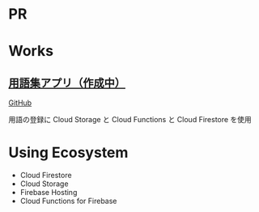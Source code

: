 # PR

# Works

## [用語集アプリ（作成中）](https://glossary-kurosame.firebaseapp.com)

[GitHub](https://github.com/kurosame/glossary)

用語の登録に Cloud Storage と Cloud Functions と Cloud Firestore を使用

# Using Ecosystem

- Cloud Firestore
- Cloud Storage
- Firebase Hosting
- Cloud Functions for Firebase
